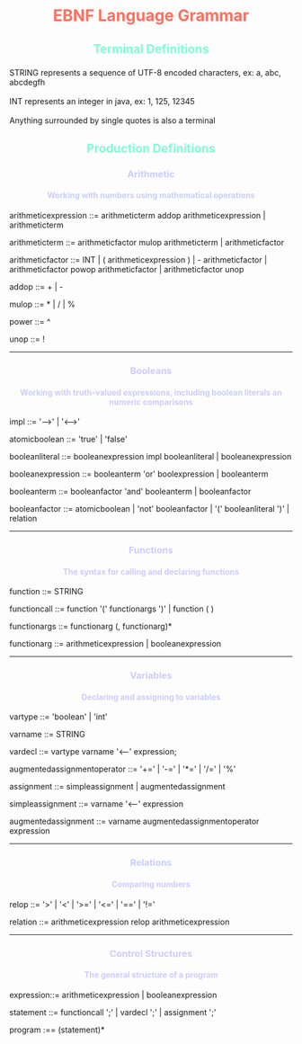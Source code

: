 # <center> <p style="color:#FF6F61">EBNF Language Grammar


## <center> <p style="color:#7fffd4">Terminal Definitions
STRING represents a sequence of UTF-8 encoded characters, ex: a, abc, abcdegfh
<br><br>
INT represents an integer in java, ex: 1, 125, 12345
<br><br>
Anything surrounded by single quotes is also a terminal


## <center> <p style="color:#7fffd4">Production Definitions



### <center> <p style="color:#CCCCFF"> Arithmetic
#### <center> <p style="color:#CCCCFF">Working with numbers using mathematical operations


arithmeticexpression ::= arithmeticterm addop arithmeticexpression
    | arithmeticterm

arithmeticterm ::= arithmeticfactor mulop arithmeticterm
    | arithmeticfactor


arithmeticfactor ::= INT
    | ( arithmeticexpression )
    | - arithmeticfactor
    | arithmeticfactor powop arithmeticfactor
    | arithmeticfactor unop


addop ::= +
    | -


mulop ::= *
    | /
    | %

power ::= ^


unop ::= !

---

### <center> <p style="color:#CCCCFF">Booleans
#### <center> <p style="color:#CCCCFF">Working with truth-valued expressions, including boolean literals an numeric comparisons


impl ::= '-->'
    | '<-->'


atomicboolean ::= 'true'
    | 'false'


booleanliteral ::= booleanexpression impl booleanliteral
    | booleanexpression


booleanexpression ::= booleanterm 'or' boolexpression
    | booleanterm


booleanterm ::= booleanfactor 'and' booleanterm
    | booleanfactor


booleanfactor ::= atomicboolean
    | 'not' booleanfactor
    | '(' booleanliteral ')'
    | relation



---

### <center> <p style="color:#CCCCFF">Functions
#### <center> <p style="color:#CCCCFF">The syntax for calling and declaring functions
function ::= STRING


functioncall ::= function '(' functionargs ')'
    | function ( )


functionargs ::= functionarg (, functionarg)*


functionarg ::= arithmeticexpression
    | booleanexpression



---

### <center> <p style="color:#CCCCFF">Variables
#### <center> <p style="color:#CCCCFF">Declaring and assigning to variables

vartype ::= 'boolean'
    | 'int'


varname ::= STRING


vardecl ::= vartype varname '<--' expression;


augmentedassignmentoperator ::= '+='
    | '-='
    | '*='
    | '/='
    | '%\'


assignment ::= simpleassignment
    | augmentedassignment


simpleassignment ::= varname '<--' expression


augmentedassignment ::= varname augmentedassignmentoperator expression






---
### <center> <p style="color:#CCCCFF">Relations
#### <center> <p style="color:#CCCCFF">Comparing numbers

relop ::= '>'
    | '<'
    | '>='
    | '<='
    | '=='
    | '!='


relation ::= arithmeticexpression relop arithmeticexpression


---
### <center> <p style="color:#CCCCFF">Control Structures
#### <center> <p style="color:#CCCCFF">The general structure of a program

expression::= arithmeticexpression
| booleanexpression


statement ::= functioncall ';'
    | vardecl ';'
    | assignment ';'


program :== (statement)*














